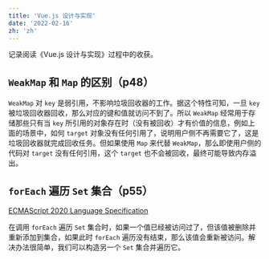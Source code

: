 ```yaml
---
title: 'Vue.js 设计与实现'
date: '2022-02-16'
zh: 'zh'
---
```


记录阅读《Vue.js 设计与实现》过程中的收获。

## `WeakMap` 和 `Map` 的区别（p48）

`WeakMap` 对 `key` 是弱引用，不影响垃圾回收器的工作。据这个特性可知，一旦 `key` 被垃圾回收器回收，那么对应的键和值就访问不到了。所以 `WeakMap` 经常用于存储那些只有当 `key` 所引用的对象存在时（没有被回收）才有价值的信息，例如上面的场景中，如何 `target` 对象没有任何引用了，说明用户侧不再需要它了，这是垃圾回收器就完成回收任务。但如果使用 `Map` 来代替 `WeakMap`，那么即使用户侧的代码对 `target` 没有任何引用，这个 `target` 也不会被回收，最终可能导致内存溢出。

## `forEach` 遍历 `Set` 集合（p55）

[ECMAScript 2020 Language Specification](https://262.ecma-international.org/11.0/#sec-set.prototype.foreach)

在调用 `forEach` 遍历 `Set` 集合时，如果一个值已经被访问过了，但该值被删除并重新添加到集合，如果此时 `forEach` 遍历没有结束，那么该值会重新被访问。解决办法很简单，我们可以构造另一个 `Set` 集合并遍历它。
